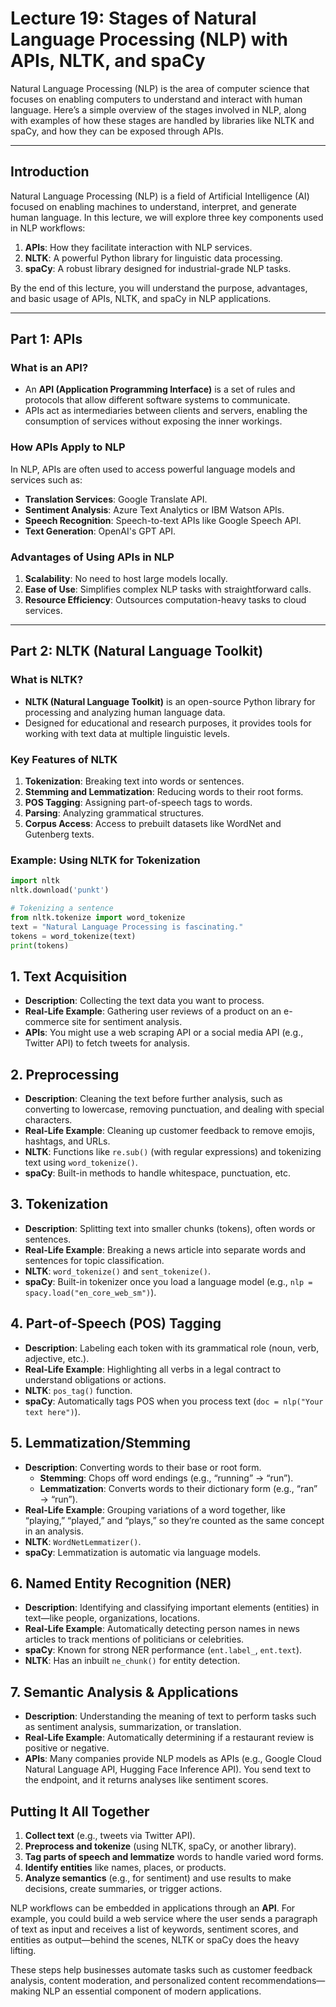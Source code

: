 <!--
Version: 1.0.0
Release Date: 2025-01-09
Description: Initial release
-->

# Lecture 19: Stages of Natural Language Processing (NLP) with APIs, NLTK, and spaCy

Natural Language Processing (NLP) is the area of computer science that focuses on enabling computers to understand and interact with human language. Here’s a simple overview of the stages involved in NLP, along with examples of how these stages are handled by libraries like NLTK and spaCy, and how they can be exposed through APIs.

---

## Introduction

Natural Language Processing (NLP) is a field of Artificial Intelligence (AI) focused on enabling machines to understand, interpret, and generate human language. In this lecture, we will explore three key components used in NLP workflows:

1. **APIs**: How they facilitate interaction with NLP services.
2. **NLTK**: A powerful Python library for linguistic data processing.
3. **spaCy**: A robust library designed for industrial-grade NLP tasks.

By the end of this lecture, you will understand the purpose, advantages, and basic usage of APIs, NLTK, and spaCy in NLP applications.

---


## Part 1: APIs

### What is an API?
- An **API (Application Programming Interface)** is a set of rules and protocols that allow different software systems to communicate.
- APIs act as intermediaries between clients and servers, enabling the consumption of services without exposing the inner workings.

### How APIs Apply to NLP
In NLP, APIs are often used to access powerful language models and services such as:
- **Translation Services**: Google Translate API.
- **Sentiment Analysis**: Azure Text Analytics or IBM Watson APIs.
- **Speech Recognition**: Speech-to-text APIs like Google Speech API.
- **Text Generation**: OpenAI's GPT API.

### Advantages of Using APIs in NLP
1. **Scalability**: No need to host large models locally.
2. **Ease of Use**: Simplifies complex NLP tasks with straightforward calls.
3. **Resource Efficiency**: Outsources computation-heavy tasks to cloud services.

---


## Part 2: NLTK (Natural Language Toolkit)

### What is NLTK?
- **NLTK (Natural Language Toolkit)** is an open-source Python library for processing and analyzing human language data.
- Designed for educational and research purposes, it provides tools for working with text data at multiple linguistic levels.

### Key Features of NLTK
1. **Tokenization**: Breaking text into words or sentences.
2. **Stemming and Lemmatization**: Reducing words to their root forms.
3. **POS Tagging**: Assigning part-of-speech tags to words.
4. **Parsing**: Analyzing grammatical structures.
5. **Corpus Access**: Access to prebuilt datasets like WordNet and Gutenberg texts.

### Example: Using NLTK for Tokenization
```python
import nltk
nltk.download('punkt')

# Tokenizing a sentence
from nltk.tokenize import word_tokenize
text = "Natural Language Processing is fascinating."
tokens = word_tokenize(text)
print(tokens)
```
## 1. Text Acquisition

- **Description**: Collecting the text data you want to process.
- **Real-Life Example**: Gathering user reviews of a product on an e-commerce site for sentiment analysis.
- **APIs**: You might use a web scraping API or a social media API (e.g., Twitter API) to fetch tweets for analysis.

## 2. Preprocessing

- **Description**: Cleaning the text before further analysis, such as converting to lowercase, removing punctuation, and dealing with special characters.
- **Real-Life Example**: Cleaning up customer feedback to remove emojis, hashtags, and URLs.
- **NLTK**: Functions like `re.sub()` (with regular expressions) and tokenizing text using `word_tokenize()`.
- **spaCy**: Built-in methods to handle whitespace, punctuation, etc.

## 3. Tokenization

- **Description**: Splitting text into smaller chunks (tokens), often words or sentences.
- **Real-Life Example**: Breaking a news article into separate words and sentences for topic classification.
- **NLTK**: `word_tokenize()` and `sent_tokenize()`.
- **spaCy**: Built-in tokenizer once you load a language model (e.g., `nlp = spacy.load("en_core_web_sm")`).

## 4. Part-of-Speech (POS) Tagging

- **Description**: Labeling each token with its grammatical role (noun, verb, adjective, etc.).
- **Real-Life Example**: Highlighting all verbs in a legal contract to understand obligations or actions.
- **NLTK**: `pos_tag()` function.
- **spaCy**: Automatically tags POS when you process text (`doc = nlp("Your text here")`).

## 5. Lemmatization/Stemming

- **Description**: Converting words to their base or root form.
  - **Stemming**: Chops off word endings (e.g., “running” → “run”).
  - **Lemmatization**: Converts words to their dictionary form (e.g., “ran” → “run”).
- **Real-Life Example**: Grouping variations of a word together, like “playing,” “played,” and “plays,” so they’re counted as the same concept in an analysis.
- **NLTK**: `WordNetLemmatizer()`.
- **spaCy**: Lemmatization is automatic via language models.

## 6. Named Entity Recognition (NER)

- **Description**: Identifying and classifying important elements (entities) in text—like people, organizations, locations.
- **Real-Life Example**: Automatically detecting person names in news articles to track mentions of politicians or celebrities.
- **spaCy**: Known for strong NER performance (`ent.label_`, `ent.text`).
- **NLTK**: Has an inbuilt `ne_chunk()` for entity detection.

## 7. Semantic Analysis & Applications

- **Description**: Understanding the meaning of text to perform tasks such as sentiment analysis, summarization, or translation.
- **Real-Life Example**: Automatically determining if a restaurant review is positive or negative.
- **APIs**: Many companies provide NLP models as APIs (e.g., Google Cloud Natural Language API, Hugging Face Inference API). You send text to the endpoint, and it returns analyses like sentiment scores.

## Putting It All Together

1. **Collect text** (e.g., tweets via Twitter API).
2. **Preprocess and tokenize** (using NLTK, spaCy, or another library).
3. **Tag parts of speech and lemmatize** words to handle varied word forms.
4. **Identify entities** like names, places, or products.
5. **Analyze semantics** (e.g., for sentiment) and use results to make decisions, create summaries, or trigger actions.

NLP workflows can be embedded in applications through an **API**. For example, you could build a web service where the user sends a paragraph of text as input and receives a list of keywords, sentiment scores, and entities as output—behind the scenes, NLTK or spaCy does the heavy lifting.

These steps help businesses automate tasks such as customer feedback analysis, content moderation, and personalized content recommendations—making NLP an essential component of modern applications.

